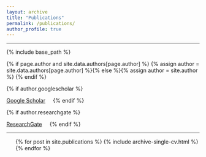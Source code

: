 ```yaml
---
layout: archive
title: "Publications"
permalink: /publications/
author_profile: true
---
```


---

{% include base_path %}

{% if page.author and site.data.authors[page.author] %}
  {% assign author = site.data.authors[page.author] %}{% else %}{% assign author = site.author %}
{% endif %}

{% if author.googlescholar %}
  <div style="float: left; margin-right: 20px">
    <a href="{{ author.googlescholar }}" target="_blank"><i class="fas fa-graduation-cap"></i> Google Scholar</a>
  </div>
{% endif %}

{% if author.researchgate %}
  <div style="float: left; margin-right: 20px">
    <a href="{{ author.researchgate }}" target="_blank"><i class="fab fa-researchgate" aria-hidden="true"></i> ResearchGate</a>
  </div>
{% endif %}

<!-- {% if author.pubmed %}
  <div style="float: left; margin-right: 20px">
    <a href="{{ author.pubmed }}" target="_blank"><i class="ai ai-pubmed-square ai-fw"></i> PubMed</a>
  </div>
{% endif %}
{% if author.orcid %}
  <div style="float: left; margin-right: 20px">
    <a href="{{ author.orcid }}" target="_blank"><i class="ai ai-orcid-square ai-fw"></i> ORCID</a>
  </div>
{% endif %}

{% if author.impactstory %}
  <div style="float: left; margin-right: 20px">
    <a href="{{ author.impactstory }}" target="_blank"><i class="ai ai-impactstory ai-fw"></i> Impactstory</a>
  </div>
{% endif %}  -->

<br>

---

<!-- {% if author.googlescholar %}
  You can also find my articles on <u><a href="{{author.googlescholar}}">my Google Scholar profile</a>.</u>
{% endif %} -->

<!-- {% for post in site.publications reversed %}
  {% include archive-single.html %}
{% endfor %}
 -->

<ul>{% for post in site.publications %}
  {% include archive-single-cv.html %}
{% endfor %}</ul>
